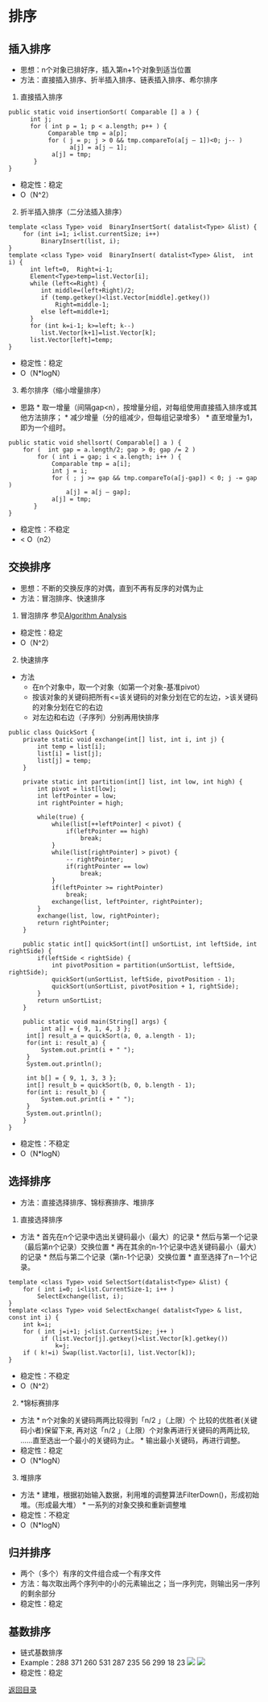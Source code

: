 # 排序
## 插入排序
* 思想：n个对象已排好序，插入第n+1个对象到适当位置
* 方法：直接插入排序、折半插入排序、链表插入排序、希尔排序

1. 直接插入排序
```
public static void insertionSort( Comparable [] a ) {
      int j;
      for ( int p = 1; p < a.length; p++ ) {
           Comparable tmp = a[p];
           for ( j = p; j > 0 && tmp.compareTo(a[j – 1])<0; j-- )
                 a[j] = a[j – 1];
            a[j] = tmp;
       }
}
```
* 稳定性：稳定
* O（N^2）

2. 折半插入排序（二分法插入排序）
```
template <class Type> void  BinaryInsertSort( datalist<Type> &list) {
    for (int i=1; i<list.currentSize; i++)
         BinaryInsert(list, i);
}                                         
template <class Type> void  BinaryInsert( datalist<Type> &list,  int i) {
      int left=0,  Right=i-1;
      Element<Type>temp=list.Vector[i];
      while (left<=Right) {
         int middle=(left+Right)/2;
         if (temp.getkey()<list.Vector[middle].getkey())
             Right=middle-1;
         else left=middle+1;
      }
      for (int k=i-1; k>=left; k--)
         list.Vector[k+1]=list.Vector[k];
      list.Vector[left]=temp;
}
```
* 稳定性：稳定
* O（N*logN）

3. 希尔排序（缩小增量排序）
* 思路
      * 取一增量（间隔gap<n），按增量分组，对每组使用直接插入排序或其他方法排序；
      * 减少增量（分的组减少，但每组记录增多）
      * 直至增量为1，即为一个组时。
```
public static void shellsort( Comparable[] a ) {
    for (  int gap = a.length/2; gap > 0; gap /= 2 )
        for ( int i = gap; i < a.length; i++ ) {
            Comparable tmp = a[i];
            int j = i; 
            for ( ; j >= gap && tmp.compareTo(a[j-gap]) < 0; j -= gap )
                a[j] = a[j – gap];
            a[j] = tmp;
       }
}
```
* 稳定性：不稳定
* < O（n2）

## 交换排序
* 思想：不断的交换反序的对偶，直到不再有反序的对偶为止
* 方法：冒泡排序、快速排序

1. 冒泡排序
参见[Algorithm Analysis](algorithm_analysis/algorithm_analysis.md)
* 稳定性：稳定
* O（N^2）

2. 快速排序
* 方法
    * 在n个对象中，取一个对象（如第一个对象-基准pivot）
    * 按该对象的关键码把所有<=该关键码的对象分划在它的左边，>该关键码的对象分划在它的右边 
    * 对左边和右边（子序列）分别再用快排序
```
public class QuickSort {
    private static void exchange(int[] list, int i, int j) {
        int temp = list[i];
        list[i] = list[j];
        list[j] = temp;
    }
    
    private static int partition(int[] list, int low, int high) {
        int pivot = list[low];
        int leftPointer = low;
        int rightPointer = high;
        
        while(true) {
            while(list[++leftPointer] < pivot) {
                if(leftPointer == high)
                    break;
            }
            while(list[rightPointer] > pivot) {
                -- rightPointer;
                if(rightPointer == low)
                    break;
            }
            if(leftPointer >= rightPointer)
                break;
            exchange(list, leftPointer, rightPointer);
        }
        exchange(list, low, rightPointer);
        return rightPointer;
    }
    
    public static int[] quickSort(int[] unSortList, int leftSide, int rightSide) {
        if(leftSide < rightSide) {
            int pivotPosition = partition(unSortList, leftSide, rightSide);
            quickSort(unSortList, leftSide, pivotPosition - 1);
            quickSort(unSortList, pivotPosition + 1, rightSide);
        }
        return unSortList;
    }

    public static void main(String[] args) {
         int a[] = { 9, 1, 4, 3 };
     int[] result_a = quickSort(a, 0, a.length - 1);
     for(int i: result_a) {
         System.out.print(i + " ");
     }
     System.out.println();
    
     int b[] = { 9, 1, 3, 3 };
     int[] result_b = quickSort(b, 0, b.length - 1);
     for(int i: result_b) {
         System.out.print(i + " ");
     }
     System.out.println();
    }
}
```
* 稳定性：不稳定
* O（N*logN）

## 选择排序
* 方法：直接选择排序、锦标赛排序、堆排序

1. 直接选择排序
* 方法
      * 首先在n个记录中选出关键码最小（最大）的记录
      * 然后与第一个记录（最后第n个记录）交换位置
      * 再在其余的n-1个记录中选关键码最小（最大）的记录
      * 然后与第二个记录（第n-1个记录）交换位置
      * 直至选择了n－1个记录。
```
template <class Type> void SelectSort(datalist<Type> &list) {
    for ( int i=0; i<list.CurrentSize-1; i++ )
        SelectExchange(list, i);
}
template <class Type> void SelectExchange( datalist<Type> & list, const int i) {
    int k=i;
    for ( int j=i+1; j<list.CurrentSize; j++ )
         if (list.Vector[j].getkey()<list.Vector[k].getkey())
             k=j;
    if ( k!=i) Swap(list.Vactor[i], list.Vector[k]);
}
```
* 稳定性：不稳定
* O（N^2）

2. *锦标赛排序
* 方法
      * n个对象的关键码两两比较得到「n/2 」（上限）个 比较的优胜者(关键码小者)保留下来, 再对这「n/2 」（上限）个对象再进行关键码的两两比较, ……直至选出一个最小的关键码为止。
      * 输出最小关键码，再进行调整。
* 稳定性：稳定
* O（N*logN）

3. 堆排序
* 方法
      * 建堆，根据初始输入数据，利用堆的调整算法FilterDown()，形成初始堆。（形成最大堆）
      * 一系列的对象交换和重新调整堆
* 稳定性：不稳定
* O（N*logN）

## 归并排序
* 两个（多个）有序的文件组合成一个有序文件
* 方法：每次取出两个序列中的小的元素输出之；当一序列完，则输出另一序列的剩余部分
* 稳定性：稳定

## 基数排序
* 链式基数排序
* Example：288   371   260   531   287   235   56   299   18   23
![](img/radix1.PNG)
![](img/radix2.PNG)
* 稳定性：稳定

[返回目录](../CONTENTS.md)